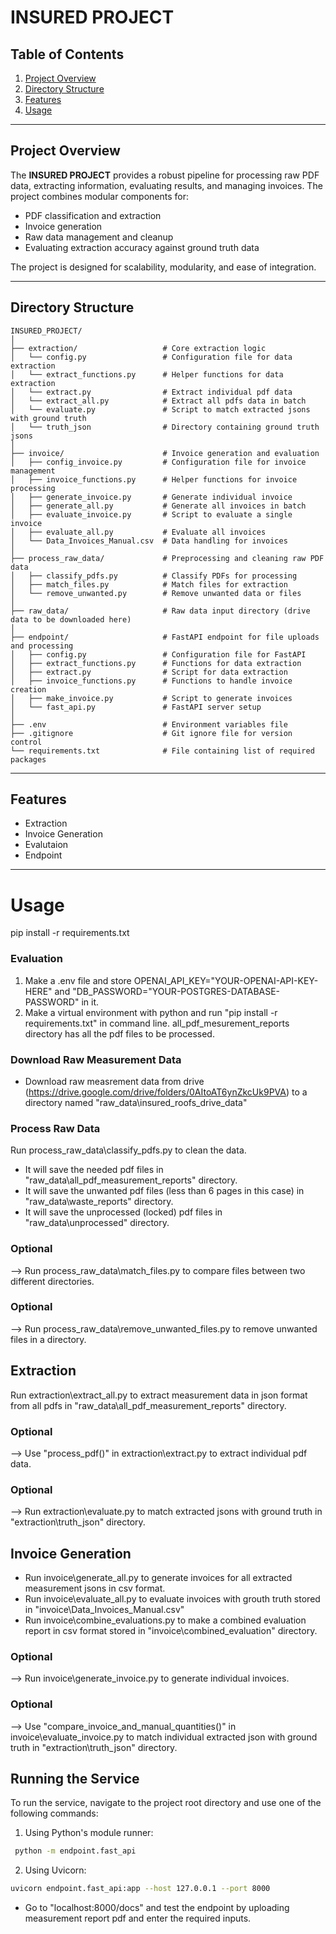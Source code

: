 # INSURED PROJECT

## Table of Contents

1. [Project Overview](#project-overview)
2. [Directory Structure](#directory-structure)
3. [Features](#features)
4. [Usage](#usage)

---

## Project Overview

The **INSURED PROJECT** provides a robust pipeline for processing raw PDF data, extracting information, evaluating results, and managing invoices. The project combines modular components for:
- PDF classification and extraction
- Invoice generation
- Raw data management and cleanup
- Evaluating extraction accuracy against ground truth data

The project is designed for scalability, modularity, and ease of integration.

---

## Directory Structure

```plaintext
INSURED_PROJECT/
│
├── extraction/                   # Core extraction logic
│   └── config.py                 # Configuration file for data extraction
│   └── extract_functions.py      # Helper functions for data extraction
│   └── extract.py                # Extract individual pdf data
│   └── extract_all.py            # Extract all pdfs data in batch
│   └── evaluate.py               # Script to match extracted jsons with ground truth
│   └── truth_json                # Directory containing ground truth jsons
│
├── invoice/                      # Invoice generation and evaluation
│   ├── config_invoice.py         # Configuration file for invoice management
│   ├── invoice_functions.py      # Helper functions for invoice processing
│   ├── generate_invoice.py       # Generate individual invoice
│   ├── generate_all.py           # Generate all invoices in batch
│   ├── evaluate_invoice.py       # Script to evaluate a single invoice
│   ├── evaluate_all.py           # Evaluate all invoices
│   └── Data_Invoices_Manual.csv  # Data handling for invoices
│
├── process_raw_data/             # Preprocessing and cleaning raw PDF data
│   ├── classify_pdfs.py          # Classify PDFs for processing
│   ├── match_files.py            # Match files for extraction
│   └── remove_unwanted.py        # Remove unwanted data or files
│
├── raw_data/                     # Raw data input directory (drive data to be downloaded here)
│
├── endpoint/                     # FastAPI endpoint for file uploads and processing
│   ├── config.py                 # Configuration file for FastAPI
│   ├── extract_functions.py      # Functions for data extraction
│   ├── extract.py                # Script for data extraction
│   ├── invoice_functions.py      # Functions to handle invoice creation
│   ├── make_invoice.py           # Script to generate invoices
│   └── fast_api.py               # FastAPI server setup
│   
├── .env                          # Environment variables file
├── .gitignore                    # Git ignore file for version control
└── requirements.txt              # File containing list of required packages

```
---

## Features

- Extraction
- Invoice Generation
- Evalutaion
- Endpoint

---

# Usage #

pip install -r requirements.txt

### Evaluation
  1. Make a .env file and store OPENAI_API_KEY="YOUR-OPENAI-API-KEY-HERE" and "DB_PASSWORD="YOUR-POSTGRES-DATABASE-PASSWORD" in it.
  2. Make a virtual environment with python and run "pip install -r requirements.txt" in command line.
all_pdf_mesurement_reports directory has all the pdf files to be processed.

### Download Raw Measurement Data
  - Download raw measrement data from drive (https://drive.google.com/drive/folders/0AItoAT6ynZkcUk9PVA) to a directory named "raw_data\insured_roofs_drive_data" 

### Process Raw Data
Run process_raw_data\classify_pdfs.py to clean the data.
  - It will save the needed pdf files in "raw_data\all_pdf_measurement_reports" directory.
  - It will save the unwanted pdf files (less than 6 pages in this case) in "raw_data\waste_reports" directory.
  - It will save the unprocessed (locked) pdf files in "raw_data\unprocessed" directory.

### Optional
  --> Run process_raw_data\match_files.py to compare files between two different directories.

### Optional
  --> Run process_raw_data\remove_unwanted_files.py to remove unwanted files in a directory.

## Extraction
Run extraction\extract_all.py to extract measurement data in json format from all pdfs in "raw_data\all_pdf_measurement_reports" directory.

### Optional
  --> Use "process_pdf()" in extraction\extract.py to extract individual pdf data.

### Optional
  --> Run extraction\evaluate.py to match extracted jsons with ground truth in "extraction\truth_json" directory.

## Invoice Generation
- Run invoice\generate_all.py to generate invoices for all extracted measurement jsons in csv format.
- Run invoice\evaluate_all.py to evaluate invoices with grouth truth stored in "invoice\Data_Invoices_Manual.csv"
- Run invoice\combine_evaluations.py to make a combined evaluation report in csv format stored in "invoice\combined_evaluation" directory.

### Optional
  --> Run invoice\generate_invoice.py to generate individual invoices.

### Optional
  --> Use "compare_invoice_and_manual_quantities()" in invoice\evaluate_invoice.py to match individual extracted json with ground truth in "extraction\truth_json" directory.




## Running the Service

To run the service, navigate to the project root directory and use one of the following commands:

1. Using Python's module runner:
  ```bash
   python -m endpoint.fast_api
  ```

2. Using Uvicorn:
  ```bash
  uvicorn endpoint.fast_api:app --host 127.0.0.1 --port 8000
  ```

  - Go to "localhost:8000/docs" and test the endpoint by uploading measurement report pdf and enter the required inputs.